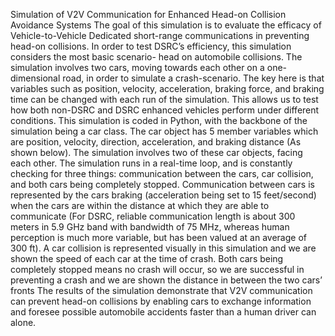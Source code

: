 Simulation of V2V Communication for Enhanced Head-on Collision Avoidance Systems
The goal of this simulation is to evaluate the efficacy of Vehicle-to-Vehicle Dedicated short-range communications in preventing head-on collisions. In order to test DSRC’s efficiency, this simulation considers the most basic scenario- head on automobile collisions. The simulation involves two cars, moving towards each other on a one-dimensional road, in order to simulate a crash-scenario. The key here is that variables such as position,  velocity, acceleration, braking force, and braking time can be changed with each run of the simulation. This allows us to test how both non-DSRC and DSRC enhanced vehicles perform under different conditions.	This simulation is coded in Python, with the backbone of the simulation being a car class. The car object has 5 member variables which are position, velocity, direction, acceleration, and braking distance (As shown below). The simulation involves two of these car objects, facing each other.	The simulation runs in a real-time loop, and is constantly checking for three things: communication between the cars, car collision, and both cars being completely stopped. Communication between cars is represented by the cars braking (acceleration being set to 15 feet/second) when the cars are within the distance at which they are able to communicate (For DSRC, reliable communication length is about 300 meters in 5.9 GHz band with bandwidth of 75 MHz, whereas human perception is much more variable, but has been valued at an average of 300 ft). A car collision is represented visually in this simulation and we are shown the speed of each car at the time of crash.
Both cars being completely stopped means no crash will occur, so we are successful in preventing a crash and we are shown the distance in between the two cars’ fronts
	The results of the simulation demonstrate that V2V communication can prevent head-on collisions by enabling cars to exchange information and foresee possible automobile accidents faster than a human driver can alone.
